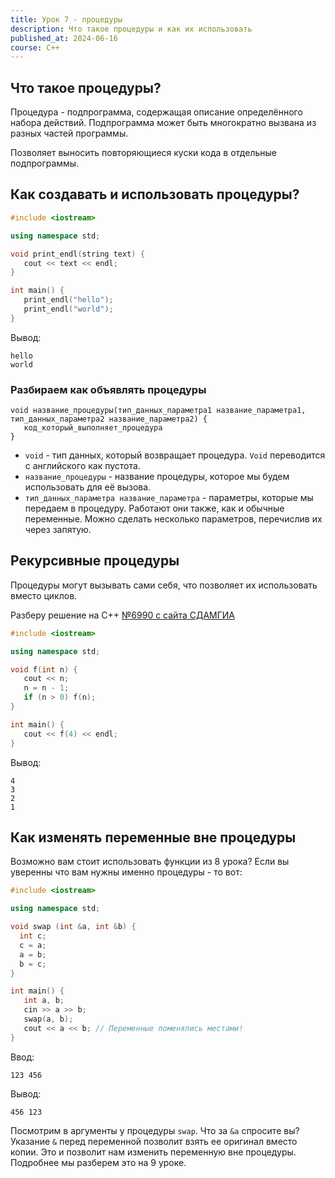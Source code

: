 ```yaml
---
title: Урок 7 - процедуры
description: Что такое процедуры и как их использовать
published_at: 2024-06-16
course: C++
---
```


## Что такое процедуры?

Процедура - подпрограмма, содержащая описание определённого набора действий. Подпрограмма может быть многократно вызвана из разных частей программы.

Позволяет выносить повторяющиеся куски кода в отдельные подпрограммы.

## Как создавать и использовать процедуры?

```cpp
#include <iostream>

using namespace std;

void print_endl(string text) {
   cout << text << endl;
}

int main() {
   print_endl("hello");
   print_endl("world");
}
```

Вывод:

```
hello
world
```

### Разбираем как объявлять процедуры

```
void название_процедуры(тип_данных_параметра1 название_параметра1, тип_данных_параметра2 название_параметра2) {
   код_который_выполняет_процедура
}
```

- `void` - тип данных, который возвращает процедура. `Void` переводится с английского как пустота.
- `название_процедуры` - название процедуры, которое мы будем использовать для её вызова.
- `тип_данных_параметра название_параметра` - параметры, которые мы передаем в процедуру. Работают они также, как и обычные переменные. Можно сделать несколько параметров, перечислив их через запятую.

## Рекурсивные процедуры

Процедуры могут вызывать сами себя, что позволяет их использовать вместо циклов.

Разберу решение на C++ [№6990 с сайта СДАМГИА](https://inf-ege.sdamgia.ru/problem?id=6990)

```cpp
#include <iostream>

using namespace std;

void f(int n) {
   cout << n;
   n = n - 1;
   if (n > 0) f(n);
}

int main() {
   cout << f(4) << endl;
}
```

Вывод:

```
4
3
2
1
```

## Как изменять переменные вне процедуры

Возможно вам стоит использовать функции из 8 урока? Если вы уверенны что вам нужны именно процедуры - то вот:

```cpp
#include <iostream>

using namespace std;

void swap (int &a, int &b) {
  int c;
  c = a;
  a = b;
  b = c;
}

int main() {
   int a, b;
   cin >> a >> b;
   swap(a, b);
   cout << a << b; // Переменные поменялись местами!
}
```

Ввод:

```
123 456
```

Вывод:

```
456 123
```

Посмотрим в аргументы у процедуры `swap`. Что за `&a` спросите вы? Указание `&` перед переменной позволит взять ее оригинал вместо копии. Это и позволит нам изменить переменную вне процедуры. Подробнее мы разберем это на 9 уроке.
